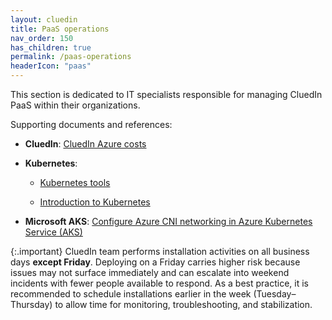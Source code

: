 ```yaml
---
layout: cluedin
title: PaaS operations
nav_order: 150
has_children: true
permalink: /paas-operations
headerIcon: "paas"
---
```


This section is dedicated to IT specialists responsible for managing CluedIn PaaS within their organizations.

Supporting documents and references:

- **CluedIn**: [CluedIn Azure costs](https://www.cluedin.com/cluedin-azure-costs)

- **Kubernetes**:

    - [Kubernetes tools](https://kubernetes.io/docs/tasks/tools/)

    - [Introduction to Kubernetes](https://learn.microsoft.com/en-us/azure/aks/intro-kubernetes)

- **Microsoft AKS**: [Configure Azure CNI networking in Azure Kubernetes Service (AKS)](https://learn.microsoft.com/en-us/azure/aks/configure-azure-cni#plan-ip-addressing-for-your-cluster)

{:.important}
CluedIn team performs installation activities on all business days **except Friday**. Deploying on a Friday carries higher risk because issues may not surface immediately and can escalate into weekend incidents with fewer people available to respond. As a best practice, it is recommended to schedule installations earlier in the week (Tuesday–Thursday) to allow time for monitoring, troubleshooting, and stabilization.
